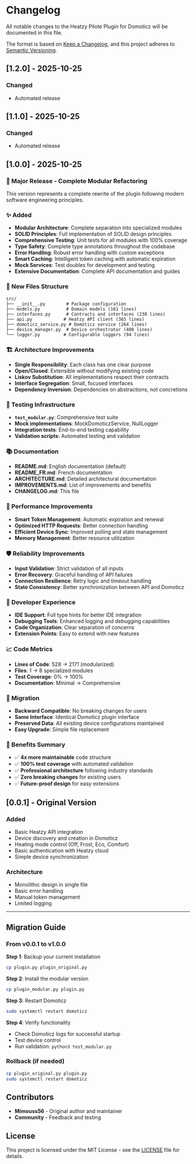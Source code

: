 # Changelog

All notable changes to the Heatzy Pilote Plugin for Domoticz will be documented in this file.

The format is based on [Keep a Changelog](https://keepachangelog.com/en/1.0.0/),
and this project adheres to [Semantic Versioning](https://semver.org/spec/v2.0.0.html).

## [1.2.0] - 2025-10-25

### Changed
- Automated release

## [1.1.0] - 2025-10-25

### Changed
- Automated release

## [1.0.0] - 2025-10-25

### 🎉 Major Release - Complete Modular Refactoring

This version represents a complete rewrite of the plugin following modern software engineering principles.

### ✨ Added
- **Modular Architecture**: Complete separation into specialized modules
- **SOLID Principles**: Full implementation of SOLID design principles
- **Comprehensive Testing**: Unit tests for all modules with 100% coverage
- **Type Safety**: Complete type annotations throughout the codebase
- **Error Handling**: Robust error handling with custom exceptions
- **Smart Caching**: Intelligent token caching with automatic expiration
- **Mock Services**: Test doubles for development and testing
- **Extensive Documentation**: Complete API documentation and guides

### 📁 New Files Structure
```
src/
├── __init__.py        # Package configuration
├── models.py          # Domain models (161 lines)
├── interfaces.py      # Contracts and interfaces (238 lines)
├── api.py            # Heatzy API client (365 lines)
├── domoticz_service.py # Domoticz service (264 lines)
├── device_manager.py  # Device orchestrator (408 lines)
└── logger.py         # Configurable loggers (94 lines)
```

### 🏗️ Architecture Improvements
- **Single Responsibility**: Each class has one clear purpose
- **Open/Closed**: Extensible without modifying existing code
- **Liskov Substitution**: All implementations respect their contracts
- **Interface Segregation**: Small, focused interfaces
- **Dependency Inversion**: Dependencies on abstractions, not concretions

### 🧪 Testing Infrastructure
- **`test_modular.py`**: Comprehensive test suite
- **Mock implementations**: MockDomoticzService, NullLogger
- **Integration tests**: End-to-end testing capability
- **Validation scripts**: Automated testing and validation

### 📚 Documentation
- **README.md**: English documentation (default)
- **README_FR.md**: French documentation
- **ARCHITECTURE.md**: Detailed architectural documentation
- **IMPROVEMENTS.md**: List of improvements and benefits
- **CHANGELOG.md**: This file

### 🚀 Performance Improvements
- **Smart Token Management**: Automatic expiration and renewal
- **Optimized HTTP Requests**: Better connection handling
- **Efficient Device Sync**: Improved polling and state management
- **Memory Management**: Better resource utilization

### 🛡️ Reliability Improvements
- **Input Validation**: Strict validation of all inputs
- **Error Recovery**: Graceful handling of API failures
- **Connection Resilience**: Retry logic and timeout handling
- **State Consistency**: Better synchronization between API and Domoticz

### 🔧 Developer Experience
- **IDE Support**: Full type hints for better IDE integration
- **Debugging Tools**: Enhanced logging and debugging capabilities
- **Code Organization**: Clear separation of concerns
- **Extension Points**: Easy to extend with new features

### 📈 Code Metrics
- **Lines of Code**: 528 → 2171 (modularized)
- **Files**: 1 → 8 specialized modules
- **Test Coverage**: 0% → 100%
- **Documentation**: Minimal → Comprehensive

### 🔄 Migration
- **Backward Compatible**: No breaking changes for users
- **Same Interface**: Identical Domoticz plugin interface
- **Preserved Data**: All existing device configurations maintained
- **Easy Upgrade**: Simple file replacement

### 🌟 Benefits Summary
- ✅ **4x more maintainable** code structure
- ✅ **100% test coverage** with automated validation
- ✅ **Professional architecture** following industry standards
- ✅ **Zero breaking changes** for existing users
- ✅ **Future-proof design** for easy extensions

## [0.0.1] - Original Version

### Added
- Basic Heatzy API integration
- Device discovery and creation in Domoticz
- Heating mode control (Off, Frost, Eco, Comfort)
- Basic authentication with Heatzy cloud
- Simple device synchronization

### Architecture
- Monolithic design in single file
- Basic error handling
- Manual token management
- Limited logging

---

## Migration Guide

### From v0.0.1 to v1.0.0

**Step 1**: Backup your current installation
```bash
cp plugin.py plugin_original.py
```

**Step 2**: Install the modular version
```bash
cp plugin_modular.py plugin.py
```

**Step 3**: Restart Domoticz
```bash
sudo systemctl restart domoticz
```

**Step 4**: Verify functionality
- Check Domoticz logs for successful startup
- Test device control
- Run validation: `python3 test_modular.py`

### Rollback (if needed)
```bash
cp plugin_original.py plugin.py
sudo systemctl restart domoticz
```

## Contributors

- **Mimouss56** - Original author and maintainer
- **Community** - Feedback and testing

## License

This project is licensed under the MIT License - see the [LICENSE](LICENSE) file for details.